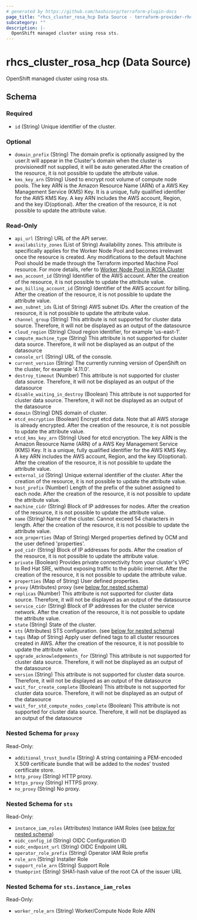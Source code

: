 ```yaml
---
# generated by https://github.com/hashicorp/terraform-plugin-docs
page_title: "rhcs_cluster_rosa_hcp Data Source - terraform-provider-rhcs"
subcategory: ""
description: |-
  OpenShift managed cluster using rosa sts.
---
```


# rhcs_cluster_rosa_hcp (Data Source)

OpenShift managed cluster using rosa sts.



<!-- schema generated by tfplugindocs -->
## Schema

### Required

- `id` (String) Unique identifier of the cluster.

### Optional

- `domain_prefix` (String) The domain prefix is optionally assigned by the user.It will appear in the Cluster's domain when the cluster is provisionedIf not supplied, it will be auto generated.After the creation of the resource, it is not possible to update the attribute value.
- `kms_key_arn` (String) Used to encrypt root volume of compute node pools. The key ARN is the Amazon Resource Name (ARN) of a AWS Key Management Service (KMS) Key. It is a unique, fully qualified identifier for the AWS KMS Key. A key ARN includes the AWS account, Region, and the key ID(optional). After the creation of the resource, it is not possible to update the attribute value.

### Read-Only

- `api_url` (String) URL of the API server.
- `availability_zones` (List of String) Availability zones. This attribute is specifically applies for the Worker Node Pool and becomes irrelevant once the resource is created. Any modifications to the default Machine Pool should be made through the Terraform imported Machine Pool resource. For more details, refer to [Worker Node Pool in ROSA Cluster](../guides/worker-machine-pool.md)
- `aws_account_id` (String) Identifier of the AWS account. After the creation of the resource, it is not possible to update the attribute value.
- `aws_billing_account_id` (String) Identifier of the AWS account for billing. After the creation of the resource, it is not possible to update the attribute value.
- `aws_subnet_ids` (List of String) AWS subnet IDs. After the creation of the resource, it is not possible to update the attribute value.
- `channel_group` (String) This attribute is not supported for cluster data source. Therefore, it will not be displayed as an output of the datasource
- `cloud_region` (String) Cloud region identifier, for example 'us-east-1'.
- `compute_machine_type` (String) This attribute is not supported for cluster data source. Therefore, it will not be displayed as an output of the datasource
- `console_url` (String) URL of the console.
- `current_version` (String) The currently running version of OpenShift on the cluster, for example '4.11.0'.
- `destroy_timeout` (Number) This attribute is not supported for cluster data source. Therefore, it will not be displayed as an output of the datasource
- `disable_waiting_in_destroy` (Boolean) This attribute is not supported for cluster data source. Therefore, it will not be displayed as an output of the datasource
- `domain` (String) DNS domain of cluster.
- `etcd_encryption` (Boolean) Encrypt etcd data. Note that all AWS storage is already encrypted. After the creation of the resource, it is not possible to update the attribute value.
- `etcd_kms_key_arn` (String) Used for etcd encryption. The key ARN is the Amazon Resource Name (ARN) of a AWS Key Management Service (KMS) Key. It is a unique, fully qualified identifier for the AWS KMS Key. A key ARN includes the AWS account, Region, and the key ID(optional). After the creation of the resource, it is not possible to update the attribute value.
- `external_id` (String) Unique external identifier of the cluster. After the creation of the resource, it is not possible to update the attribute value.
- `host_prefix` (Number) Length of the prefix of the subnet assigned to each node. After the creation of the resource, it is not possible to update the attribute value.
- `machine_cidr` (String) Block of IP addresses for nodes. After the creation of the resource, it is not possible to update the attribute value.
- `name` (String) Name of the cluster. Cannot exceed 54 characters in length. After the creation of the resource, it is not possible to update the attribute value.
- `ocm_properties` (Map of String) Merged properties defined by OCM and the user defined 'properties'.
- `pod_cidr` (String) Block of IP addresses for pods. After the creation of the resource, it is not possible to update the attribute value.
- `private` (Boolean) Provides private connectivity from your cluster's VPC to Red Hat SRE, without exposing traffic to the public internet. After the creation of the resource, it is not possible to update the attribute value.
- `properties` (Map of String) User defined properties.
- `proxy` (Attributes) proxy (see [below for nested schema](#nestedatt--proxy))
- `replicas` (Number) This attribute is not supported for cluster data source. Therefore, it will not be displayed as an output of the datasource
- `service_cidr` (String) Block of IP addresses for the cluster service network. After the creation of the resource, it is not possible to update the attribute value.
- `state` (String) State of the cluster.
- `sts` (Attributes) STS configuration. (see [below for nested schema](#nestedatt--sts))
- `tags` (Map of String) Apply user defined tags to all cluster resources created in AWS. After the creation of the resource, it is not possible to update the attribute value.
- `upgrade_acknowledgements_for` (String) This attribute is not supported for cluster data source. Therefore, it will not be displayed as an output of the datasource
- `version` (String) This attribute is not supported for cluster data source. Therefore, it will not be displayed as an output of the datasource
- `wait_for_create_complete` (Boolean) This attribute is not supported for cluster data source. Therefore, it will not be displayed as an output of the datasource
- `wait_for_std_compute_nodes_complete` (Boolean) This attribute is not supported for cluster data source. Therefore, it will not be displayed as an output of the datasource

<a id="nestedatt--proxy"></a>
### Nested Schema for `proxy`

Read-Only:

- `additional_trust_bundle` (String) A string containing a PEM-encoded X.509 certificate bundle that will be added to the nodes' trusted certificate store.
- `http_proxy` (String) HTTP proxy.
- `https_proxy` (String) HTTPS proxy.
- `no_proxy` (String) No proxy.


<a id="nestedatt--sts"></a>
### Nested Schema for `sts`

Read-Only:

- `instance_iam_roles` (Attributes) Instance IAM Roles (see [below for nested schema](#nestedatt--sts--instance_iam_roles))
- `oidc_config_id` (String) OIDC Configuration ID
- `oidc_endpoint_url` (String) OIDC Endpoint URL
- `operator_role_prefix` (String) Operator IAM Role prefix
- `role_arn` (String) Installer Role
- `support_role_arn` (String) Support Role
- `thumbprint` (String) SHA1-hash value of the root CA of the issuer URL

<a id="nestedatt--sts--instance_iam_roles"></a>
### Nested Schema for `sts.instance_iam_roles`

Read-Only:

- `worker_role_arn` (String) Worker/Compute Node Role ARN
